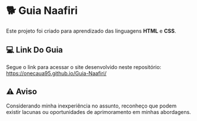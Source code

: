 # 🐕 Guia Naafiri

Este projeto foi criado para aprendizado das linguagens **HTML** e **CSS**.

## 💻 Link Do Guia

Segue o link para acessar o site desenvolvido neste repositório:
https://onecaua95.github.io/Guia-Naafiri/

## ⚠️ Aviso

Considerando minha inexperiência no assunto, reconheço que podem existir lacunas ou oportunidades de aprimoramento em minhas abordagens.
